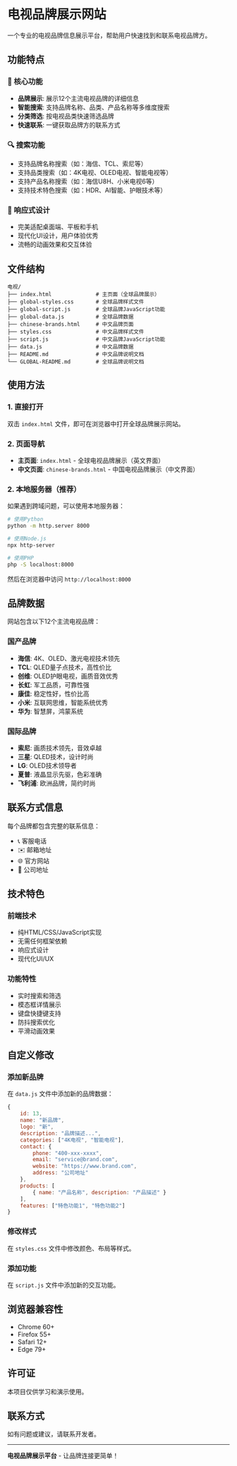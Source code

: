 # 电视品牌展示网站

一个专业的电视品牌信息展示平台，帮助用户快速找到和联系电视品牌方。

## 功能特点

### 🎯 核心功能
- **品牌展示**: 展示12个主流电视品牌的详细信息
- **智能搜索**: 支持品牌名称、品类、产品名称等多维度搜索
- **分类筛选**: 按电视品类快速筛选品牌
- **快速联系**: 一键获取品牌方的联系方式

### 🔍 搜索功能
- 支持品牌名称搜索（如：海信、TCL、索尼等）
- 支持品类搜索（如：4K电视、OLED电视、智能电视等）
- 支持产品名称搜索（如：海信U8H、小米电视6等）
- 支持技术特色搜索（如：HDR、AI智能、护眼技术等）

### 📱 响应式设计
- 完美适配桌面端、平板和手机
- 现代化UI设计，用户体验优秀
- 流畅的动画效果和交互体验

## 文件结构

```
电视/
├── index.html              # 主页面（全球品牌展示）
├── global-styles.css       # 全球品牌样式文件
├── global-script.js        # 全球品牌JavaScript功能
├── global-data.js          # 全球品牌数据
├── chinese-brands.html     # 中文品牌页面
├── styles.css              # 中文品牌样式文件
├── script.js               # 中文品牌JavaScript功能
├── data.js                 # 中文品牌数据
├── README.md               # 中文品牌说明文档
└── GLOBAL-README.md        # 全球品牌说明文档
```

## 使用方法

### 1. 直接打开
双击 `index.html` 文件，即可在浏览器中打开全球品牌展示网站。

### 2. 页面导航
- **主页面**: `index.html` - 全球电视品牌展示（英文界面）
- **中文页面**: `chinese-brands.html` - 中国电视品牌展示（中文界面）

### 2. 本地服务器（推荐）
如果遇到跨域问题，可以使用本地服务器：

```bash
# 使用Python
python -m http.server 8000

# 使用Node.js
npx http-server

# 使用PHP
php -S localhost:8000
```

然后在浏览器中访问 `http://localhost:8000`

## 品牌数据

网站包含以下12个主流电视品牌：

### 国产品牌
- **海信**: 4K、OLED、激光电视技术领先
- **TCL**: QLED量子点技术，高性价比
- **创维**: OLED护眼电视，画质音效优秀
- **长虹**: 军工品质，可靠性强
- **康佳**: 稳定性好，性价比高
- **小米**: 互联网思维，智能系统优秀
- **华为**: 智慧屏，鸿蒙系统

### 国际品牌
- **索尼**: 画质技术领先，音效卓越
- **三星**: QLED技术，设计时尚
- **LG**: OLED技术领导者
- **夏普**: 液晶显示先驱，色彩准确
- **飞利浦**: 欧洲品牌，简约时尚

## 联系方式信息

每个品牌都包含完整的联系信息：
- 📞 客服电话
- ✉️ 邮箱地址
- 🌐 官方网站
- 📍 公司地址

## 技术特色

### 前端技术
- 纯HTML/CSS/JavaScript实现
- 无需任何框架依赖
- 响应式设计
- 现代化UI/UX

### 功能特性
- 实时搜索和筛选
- 模态框详情展示
- 键盘快捷键支持
- 防抖搜索优化
- 平滑动画效果

## 自定义修改

### 添加新品牌
在 `data.js` 文件中添加新的品牌数据：

```javascript
{
    id: 13,
    name: "新品牌",
    logo: "新",
    description: "品牌描述...",
    categories: ["4K电视", "智能电视"],
    contact: {
        phone: "400-xxx-xxxx",
        email: "service@brand.com",
        website: "https://www.brand.com",
        address: "公司地址"
    },
    products: [
        { name: "产品名称", description: "产品描述" }
    ],
    features: ["特色功能1", "特色功能2"]
}
```

### 修改样式
在 `styles.css` 文件中修改颜色、布局等样式。

### 添加功能
在 `script.js` 文件中添加新的交互功能。

## 浏览器兼容性

- Chrome 60+
- Firefox 55+
- Safari 12+
- Edge 79+

## 许可证

本项目仅供学习和演示使用。

## 联系方式

如有问题或建议，请联系开发者。

---

**电视品牌展示平台** - 让品牌连接更简单！ 